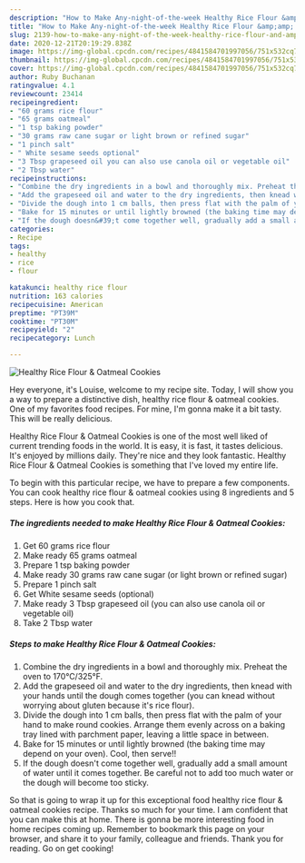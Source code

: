 ```yaml
---
description: "How to Make Any-night-of-the-week Healthy Rice Flour &amp;amp; Oatmeal Cookies"
title: "How to Make Any-night-of-the-week Healthy Rice Flour &amp;amp; Oatmeal Cookies"
slug: 2139-how-to-make-any-night-of-the-week-healthy-rice-flour-and-amp-oatmeal-cookies
date: 2020-12-21T20:19:29.838Z
image: https://img-global.cpcdn.com/recipes/4841584701997056/751x532cq70/healthy-rice-flour-oatmeal-cookies-recipe-main-photo.jpg
thumbnail: https://img-global.cpcdn.com/recipes/4841584701997056/751x532cq70/healthy-rice-flour-oatmeal-cookies-recipe-main-photo.jpg
cover: https://img-global.cpcdn.com/recipes/4841584701997056/751x532cq70/healthy-rice-flour-oatmeal-cookies-recipe-main-photo.jpg
author: Ruby Buchanan
ratingvalue: 4.1
reviewcount: 23414
recipeingredient:
- "60 grams rice flour"
- "65 grams oatmeal"
- "1 tsp baking powder"
- "30 grams raw cane sugar or light brown or refined sugar"
- "1 pinch salt"
- " White sesame seeds optional"
- "3 Tbsp grapeseed oil you can also use canola oil or vegetable oil"
- "2 Tbsp water"
recipeinstructions:
- "Combine the dry ingredients in a bowl and thoroughly mix. Preheat the oven to 170℃/325°F."
- "Add the grapeseed oil and water to the dry ingredients, then knead with your hands until the dough comes together (you can knead without worrying about gluten because it&#39;s rice flour)."
- "Divide the dough into 1 cm balls, then press flat with the palm of your hand to make round cookies. Arrange them evenly across on a baking tray lined with parchment paper, leaving a little space in between."
- "Bake for 15 minutes or until lightly browned (the baking time may depend on your oven). Cool, then serve!!"
- "If the dough doesn&#39;t come together well, gradually add a small amount of water until it comes together. Be careful not to add too much water or the dough will become too sticky."
categories:
- Recipe
tags:
- healthy
- rice
- flour

katakunci: healthy rice flour 
nutrition: 163 calories
recipecuisine: American
preptime: "PT39M"
cooktime: "PT30M"
recipeyield: "2"
recipecategory: Lunch

---
```



![Healthy Rice Flour &amp; Oatmeal Cookies](https://img-global.cpcdn.com/recipes/4841584701997056/751x532cq70/healthy-rice-flour-oatmeal-cookies-recipe-main-photo.jpg)

Hey everyone, it's Louise, welcome to my recipe site. Today, I will show you a way to prepare a distinctive dish, healthy rice flour &amp; oatmeal cookies. One of my favorites food recipes. For mine, I'm gonna make it a bit tasty. This will be really delicious.

Healthy Rice Flour &amp; Oatmeal Cookies is one of the most well liked of current trending foods in the world. It is easy, it is fast, it tastes delicious. It's enjoyed by millions daily. They're nice and they look fantastic. Healthy Rice Flour &amp; Oatmeal Cookies is something that I've loved my entire life.




To begin with this particular recipe, we have to prepare a few components. You can cook healthy rice flour &amp; oatmeal cookies using 8 ingredients and 5 steps. Here is how you cook that.

<!--inarticleads1-->

##### The ingredients needed to make Healthy Rice Flour &amp; Oatmeal Cookies:

1. Get 60 grams rice flour
1. Make ready 65 grams oatmeal
1. Prepare 1 tsp baking powder
1. Make ready 30 grams raw cane sugar (or light brown or refined sugar)
1. Prepare 1 pinch salt
1. Get  White sesame seeds (optional)
1. Make ready 3 Tbsp grapeseed oil (you can also use canola oil or vegetable oil)
1. Take 2 Tbsp water




<!--inarticleads2-->

##### Steps to make Healthy Rice Flour &amp; Oatmeal Cookies:

1. Combine the dry ingredients in a bowl and thoroughly mix. Preheat the oven to 170℃/325°F.
1. Add the grapeseed oil and water to the dry ingredients, then knead with your hands until the dough comes together (you can knead without worrying about gluten because it&#39;s rice flour).
1. Divide the dough into 1 cm balls, then press flat with the palm of your hand to make round cookies. Arrange them evenly across on a baking tray lined with parchment paper, leaving a little space in between.
1. Bake for 15 minutes or until lightly browned (the baking time may depend on your oven). Cool, then serve!!
1. If the dough doesn&#39;t come together well, gradually add a small amount of water until it comes together. Be careful not to add too much water or the dough will become too sticky.




So that is going to wrap it up for this exceptional food healthy rice flour &amp; oatmeal cookies recipe. Thanks so much for your time. I am confident that you can make this at home. There is gonna be more interesting food in home recipes coming up. Remember to bookmark this page on your browser, and share it to your family, colleague and friends. Thank you for reading. Go on get cooking!
